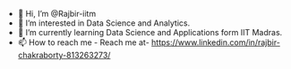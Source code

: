 - 👋 Hi, I’m @Rajbir-iitm
- 👀 I’m interested in Data Science and Analytics.
- 🌱 I’m currently learning Data Science and Applications form IIT Madras.
- 📫 How to reach me - Reach me at- https://www.linkedin.com/in/rajbir-chakraborty-813263273/

<!---
Rajbir-iitm/Rajbir-iitm is a ✨ special ✨ repository because its `README.md` (this file) appears on your GitHub profile.
You can click the Preview link to take a look at your changes.
--->

